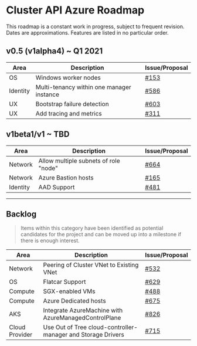 # Cluster API Azure Roadmap

This roadmap is a constant work in progress, subject to frequent revision. Dates are approximations. Features are listed in no particular order.

## v0.5 (v1alpha4) ~ Q1 2021

|Area|Description|Issue/Proposal|
|--|--|--|
|OS|Windows worker nodes|[#153](https://github.com/kubernetes-sigs/cluster-api-provider-azure/issues/153)|
|Identity|Multi-tenancy within one manager instance|[#586](https://github.com/kubernetes-sigs/cluster-api-provider-azure/issues/586)|
|UX|Bootstrap failure detection|[#603](https://github.com/kubernetes-sigs/cluster-api-provider-azure/issues/603)|
|UX|Add tracing and metrics|[#311](https://github.com/kubernetes-sigs/cluster-api-provider-azure/issues/311)|

## v1beta1/v1 ~ TBD

|Area|Description|Issue/Proposal|
|--|--|--|
|Network|Allow multiple subnets of role "node"|[#664](https://github.com/kubernetes-sigs/cluster-api-provider-azure/issues/664)|
|Network|Azure Bastion hosts|[#165](https://github.com/kubernetes-sigs/cluster-api-provider-azure/issues/165)|
|Identity|AAD Support|[#481](https://github.com/kubernetes-sigs/cluster-api-provider-azure/issues/481)|
 ---

## Backlog

> Items within this category have been identified as potential candidates for the project
> and can be moved up into a milestone if there is enough interest.

|Area|Description|Issue/Proposal|
|--|--|--|
|Network|Peering of Cluster VNet to Existing VNet|[#532](https://github.com/kubernetes-sigs/cluster-api-provider-azure/issues/532)|
|OS|Flatcar Support|[#629](https://github.com/kubernetes-sigs/cluster-api-provider-azure/issues/629)|
|Compute|SGX-enabled VMs|[#488](https://github.com/kubernetes-sigs/cluster-api-provider-azure/issues/488)|
|Compute|Azure Dedicated hosts|[#675](https://github.com/kubernetes-sigs/cluster-api-provider-azure/issues/675)|
|AKS|Integrate AzureMachine with AzureManagedControlPlane|[#826](https://github.com/kubernetes-sigs/cluster-api-provider-azure/issues/826)|
|Cloud Provider|Use Out of Tree cloud-controller-manager and Storage Drivers|[#715](https://github.com/kubernetes-sigs/cluster-api-provider-azure/issues/715)|

